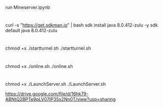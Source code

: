 run Mineserver.ipynb
#
curl -s "https://get.sdkman.io" | bash
sdk install java 8.0.412-zulu -y
sdk default java 8.0.412-zulu
#
chmod +x ./startturnel.sh
./startturnel.sh
#
chmod +x ./online.sh
./online.sh
#
chmod +x ./LaunchServer.sh
./LaunchServer.sh

https://drive.google.com/file/d/16hk79-ABNtQ2BPTe9pLV07IP35x2Nn0T/view?usp=sharing
